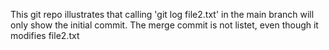 This git repo illustrates that calling 'git log file2.txt' in the main branch will only show the initial commit. The merge commit is not listet, even though it modifies file2.txt
